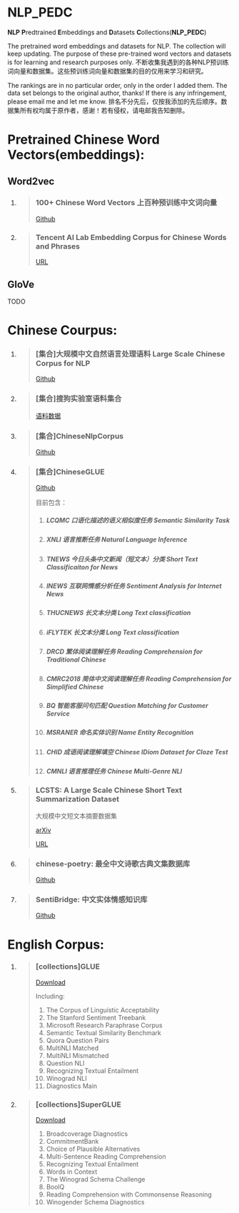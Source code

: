 # NLP_PEDC
**NLP** **P**redtrained **E**mbeddings and **D**atasets **C**ollections(**NLP_PEDC**)

The pretrained word embeddings and datasets for NLP. The collection will keep updating. The purpose of these pre-trained word vectors and datasets is for learning and research purposes only.
不断收集我遇到的各种NLP预训练词向量和数据集。这些预训练词向量和数据集的目的仅用来学习和研究。

The rankings are in no particular order, only in the order I added them. The data set belongs to the original author, thanks! If there is any infringement, please email me and let me know. 
排名不分先后，仅按我添加的先后顺序。数据集所有权均属于原作者，感谢！若有侵权，请电邮我告知删除。  



# Pretrained Chinese Word Vectors(embeddings):

## Word2vec

1. > ### 100+ Chinese Word Vectors 上百种预训练中文词向量
   > [Github](https://github.com/Embedding/Chinese-Word-Vectors)
   
2. > ### Tencent AI Lab Embedding Corpus for Chinese Words and Phrases
   > [URL](https://ai.tencent.com/ailab/nlp/embedding.html)

## GloVe

TODO



# Chinese Courpus:
1. > ### [集合]大规模中文自然语言处理语料 Large Scale Chinese Corpus for NLP
   > [Github](https://github.com/brightmart/nlp_chinese_corpus)

2. > ### [集合]搜狗实验室语料集合
   > [语料数据](http://www.sogou.com/labs/resource/list_yuliao.php)
   
3. >  ###  [集合]ChineseNlpCorpus
   >
   > [Github](https://github.com/SophonPlus/ChineseNlpCorpus)

4. > ### [集合]ChineseGLUE
   >
   > [Github]( https://github.com/chineseGLUE/chineseGLUE )
   >
   > 目前包含：
   >
   > 1. ##### LCQMC 口语化描述的语义相似度任务 Semantic Similarity Task
   >
   > 2. ##### XNLI 语言推断任务 Natural Language Inference
   >
   > 3. ##### TNEWS 今日头条中文新闻（短文本）分类 Short Text Classificaiton for News
   >
   > 4. ##### INEWS 互联网情感分析任务 Sentiment Analysis for Internet News
   >
   > 5. ##### THUCNEWS 长文本分类 Long Text classification
   >
   > 6. ##### iFLYTEK 长文本分类 Long Text classification
   >
   > 7. ##### DRCD 繁体阅读理解任务 Reading Comprehension for Traditional Chinese
   >
   > 8. ##### CMRC2018 简体中文阅读理解任务 Reading Comprehension for Simplified Chinese
   >
   > 9. ##### BQ 智能客服问句匹配 Question Matching for Customer Service
   >
   > 10. ##### MSRANER 命名实体识别 Name Entity Recognition
   >
   > 11. ##### CHID 成语阅读理解填空 Chinese IDiom Dataset for Cloze Test
   >
   > 12. ##### CMNLI 语言推理任务 Chinese Multi-Genre NLI

5. > ### LCSTS: A Large Scale Chinese Short Text Summarization Dataset
   >
   > 大规模中文短文本摘要数据集
   >
   > [arXiv]( https://arxiv.org/abs/1506.05865 )
   >
   > [URL]( http://icrc.hitsz.edu.cn/Article/show/139.html )

6. > ### chinese-poetry: 最全中文诗歌古典文集数据库
   > [Github](https://github.com/chinese-poetry/chinese-poetry)

7. > ### SentiBridge: 中文实体情感知识库
   > [Github](https://github.com/rainarch/SentiBridge)




# English Corpus:

1. > ### [collections]GLUE
   >
   > [Download]( https://gluebenchmark.com/tasks )
   >
   > Including:
   >
   > 1.  The Corpus of Linguistic Acceptability 
   > 2.  The Stanford Sentiment Treebank 
   > 3.  Microsoft Research Paraphrase Corpus 
   > 4.  Semantic Textual Similarity Benchmark 
   > 5.  Quora Question Pairs 
   > 6.  MultiNLI Matched 
   > 7.  MultiNLI Mismatched 
   > 8.  Question NLI 
   > 9.  Recognizing Textual Entailment 
   > 10.  Winograd NLI 
   > 11.  Diagnostics Main 
   
2. > ### [collections]SuperGLUE
   >
   > [Download](https://super.gluebenchmark.com/tasks)
   >
   > 1.  Broadcoverage Diagnostics 
   > 2.  CommitmentBank 
   > 3.  Choice of Plausible Alternatives 
   > 4.  Multi-Sentence Reading Comprehension 
   > 5.  Recognizing Textual Entailment 
   > 6.  Words in Context 
   > 7.  The Winograd Schema Challenge 
   > 8.  BoolQ 
   > 9.  Reading Comprehension with Commonsense Reasoning 
   > 10.  Winogender Schema Diagnostics 

